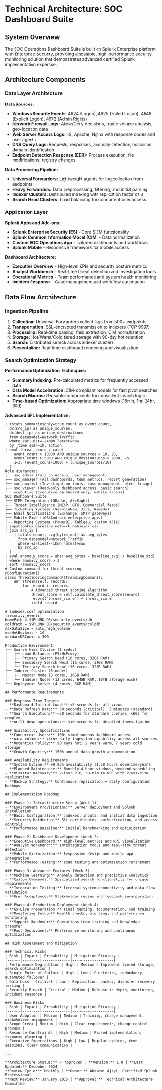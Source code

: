 # Technical Architecture: SOC Dashboard Suite

## System Overview

The SOC Operations Dashboard Suite is built on Splunk Enterprise platform with Enterprise Security, providing a scalable, high-performance security monitoring solution that demonstrates advanced certified Splunk implementation expertise.

## Architecture Components

### Data Layer Architecture

**Data Sources:**
- **Windows Security Events:** 4624 (Logon), 4625 (Failed Logon), 4648 (Explicit Logon), 4672 (Admin Rights)
- **Network Firewall Logs:** Allow/Deny decisions, traffic volume analysis, geo-location data
- **Web Server Access Logs:** IIS, Apache, Nginx with response codes and user agents
- **DNS Query Logs:** Requests, responses, anomaly detection, malicious domain identification
- **Endpoint Detection Response (EDR):** Process execution, file modifications, registry changes

**Data Processing Pipeline:**
- **Universal Forwarders:** Lightweight agents for log collection from endpoints
- **Heavy Forwarders:** Data preprocessing, filtering, and initial parsing
- **Indexer Clusters:** Distributed indexing with replication factor of 3
- **Search Head Clusters:** Load balancing for concurrent user access

### Application Layer

**Splunk Apps and Add-ons:**
- **Splunk Enterprise Security (ES)** - Core SIEM functionality
- **Splunk Common Information Model (CIM)** - Data normalization
- **Custom SOC Operations App** - Tailored dashboards and workflows
- **Splunk Mobile** - Responsive framework for mobile access

**Dashboard Architecture:**
- **Executive Overview** - High-level KPIs and security posture metrics
- **Analyst Workbench** - Real-time threat detection and investigation tools
- **Operational Metrics** - Team performance and system health monitoring
- **Incident Response** - Case management and workflow automation

## Data Flow Architecture

### Ingestion Pipeline
1. **Collection:** Universal Forwarders collect logs from 500+ endpoints
2. **Transportation:** SSL-encrypted transmission to indexers (TCP 9997)
3. **Processing:** Real-time parsing, field extraction, CIM normalization
4. **Storage:** Hot/Warm/Cold tiered storage with 90-day hot retention
5. **Search:** Distributed search across indexer clusters
6. **Presentation:** Real-time dashboard rendering and visualization

### Search Optimization Strategy

**Performance Optimization Techniques:**
- **Summary Indexing:** Pre-calculated metrics for frequently accessed data
- **Data Model Acceleration:** CIM-compliant models for fast pivot searches
- **Search Macros:** Reusable components for consistent search logic
- **Time-based Optimization:** Appropriate time windows (15min, 1hr, 24hr, 30d)

**Advanced SPL Implementation:**
```spl
| tstats summariesonly=true count as event_count, 
  dc(src_ip) as unique_sources, 
  dc(dest_ip) as unique_destinations 
  from datamodel=Network_Traffic 
  where earliest=-24h@h latest=now 
  by _time span=1h, action
| eval threat_score = case(
    event_count > 10000 AND unique_sources < 10, 90,
    event_count > 5000 AND unique_destinations > 1000, 75,
    1=1, (event_count/1000) + (unique_sources/10)
  )
Role Hierarchy:
├── soc_admin (Full ES access, user management)
├── soc_manager (All dashboards, team metrics, report generation)
├── soc_analyst (Investigation tools, case management, alert triage)
├── soc_viewer (Read-only dashboard access, basic search)
└── executive (Executive dashboard only, mobile access)
SOC Dashboard Suite
├── SIEM Integration (QRadar, ArcSight)
├── Threat Intelligence (MISP, OTX, Commercial feeds)
├── Ticketing Systems (ServiceNow, Jira, Remedy)
├── Email Notifications (Exchange, SMTP gateways)
├── Mobile Push (iOS/Android enterprise apps)
└── Reporting Systems (PowerBI, Tableau, custom APIs)
| inputlookup baseline_network_behavior.csv
| join src_ip [
    | tstats count, avg(bytes_out) as avg_bytes 
      from datamodel=Network_Traffic 
      where earliest=-1h@h latest=now 
      by src_ip
  ]
| eval anomaly_score = abs((avg_bytes - baseline_avg) / baseline_std)
| where anomaly_score > 3
| sort -anomaly_score
# Custom command for threat scoring
@Configuration()
class ThreatScoringCommand(StreamingCommand):
    def stream(self, records):
        for record in records:
            # Advanced threat scoring algorithm
            threat_score = self.calculate_threat_score(record)
            record['threat_score'] = threat_score
            yield record

# indexes.conf optimization
[security_events]
homePath = $SPLUNK_DB/security_events/db
coldPath = $SPLUNK_DB/security_events/colddb
maxDataSize = auto_high_volume
maxHotBuckets = 10
maxWarmDBCount = 300

Production Environment:
├── Search Head Cluster (3 nodes)
│   ├── Load Balancer (F5/HAProxy)
│   ├── Primary Search Head (16 cores, 32GB RAM)
│   ├── Secondary Search Head (16 cores, 32GB RAM)
│   └── Tertiary Search Head (16 cores, 32GB RAM)
├── Indexer Cluster (6 nodes)
│   ├── Master Node (8 cores, 16GB RAM)
│   └── Indexer Nodes (12 cores, 64GB RAM, 10TB storage each)
└── Deployment Server (4 cores, 8GB RAM)

## Performance Requirements

### Response Time Targets
- **Dashboard Initial Load:** <5 seconds for all views
- **Data Refresh Rate:** 30 seconds (critical), 5 minutes (standard)
- **Search Execution:** <30 seconds for standard queries, <60s for complex
- **Drill-down Operations:** <10 seconds for detailed investigation

### Scalability Specifications
- **Concurrent Users:** 100+ simultaneous dashboard access
- **Data Volume:** 15TB+ daily ingestion capability across all sources
- **Retention Policy:** 90 days hot, 2 years warm, 7 years cold storage
- **Growth Capacity:** 150% annual data growth accommodation

### Availability Requirements
- **System Uptime:** 99.95% availability (4.38 hours downtime/year)
- **Planned Maintenance:** Monthly 4-hour windows, weekend scheduling
- **Disaster Recovery:** 2-hour RTO, 30-minute RPO with cross-site replication
- **Backup Strategy:** Continuous replication + daily configuration backups

## Implementation Roadmap

### Phase 1: Infrastructure Setup (Week 1)
- **Environment Provisioning:** Server deployment and Splunk installation
- **Basic Configuration:** Indexes, inputs, and initial data ingestion
- **Security Hardening:** SSL certificates, authentication, and access controls
- **Performance Baseline:** Initial benchmarking and optimization

### Phase 2: Dashboard Development (Week 2)
- **Executive Dashboard:** High-level metrics and KPI visualization
- **Analyst Workbench:** Investigation tools and real-time threat detection
- **Mobile Optimization:** Responsive design and mobile app integration
- **Performance Testing:** Load testing and optimization refinement

### Phase 3: Advanced Features (Week 3)
- **Machine Learning:** Anomaly detection and predictive analytics
- **Custom Commands:** Specialized search functionality for unique requirements
- **Integration Testing:** External system connectivity and data flow validation
- **User Acceptance:** Stakeholder review and feedback incorporation

### Phase 4: Production Deployment (Week 4)
- **Go-Live Preparation:** Final testing, documentation, and training
- **Monitoring Setup:** Health checks, alerting, and performance monitoring
- **Support Handover:** Operations team training and knowledge transfer
- **Post-Deployment:** Performance monitoring and continuous optimization.

## Risk Assessment and Mitigation

### Technical Risks
| Risk | Impact | Probability | Mitigation Strategy |
|------|--------|-------------|-------------------|
| Performance Degradation | High | Medium | Implement tiered storage, search optimization |
| Single Point of Failure | High | Low | Clustering, redundancy, automated failover |
| Data Loss | Critical | Low | Replication, backup, disaster recovery testing |
| Security Breach | Critical | Medium | Defense in depth, monitoring, incident response |

### Business Risks
| Risk | Impact | Probability | Mitigation Strategy |
|------|--------|-------------|-------------------|
| User Adoption | Medium | Medium | Training, change management, stakeholder engagement |
| Scope Creep | Medium | High | Clear requirements, change control process |
| Resource Constraints | High | Medium | Phased implementation, resource planning |
| Executive Expectations | High | Low | Regular updates, demo sessions, clear communication |

---

**Architecture Status:** ✅ Approved | **Version:** 1.0 | **Last Updated:** December 2024
**Review Cycle:** Monthly | **Owner:** Abayomi Ajayi, Certified Splunk Professional
**Next Review:** January 2025 | **Approval:** Technical Architecture Committee
